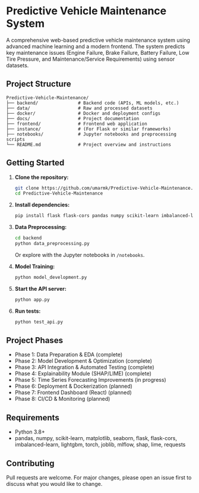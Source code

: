 # Predictive Vehicle Maintenance System

A comprehensive web-based predictive vehicle maintenance system using advanced machine learning and a modern frontend. The system predicts key maintenance issues (Engine Failure, Brake Failure, Battery Failure, Low Tire Pressure, and Maintenance/Service Requirements) using sensor datasets.

## Project Structure

```
Predictive-Vehicle-Maintenance/
├── backend/               # Backend code (APIs, ML models, etc.)
├── data/                  # Raw and processed datasets
├── docker/                # Docker and deployment configs
├── docs/                  # Project documentation
├── frontend/              # Frontend web application
├── instance/              # (For Flask or similar frameworks)
├── notebooks/             # Jupyter notebooks and preprocessing scripts
└── README.md              # Project overview and instructions
```

## Getting Started

1. **Clone the repository:**
   ```bash
   git clone https://github.com/umarmk/Predictive-Vehicle-Maintenance.git
   cd Predictive-Vehicle-Maintenance
   ```

2. **Install dependencies:**
   ```bash
   pip install flask flask-cors pandas numpy scikit-learn imbalanced-learn lightgbm torch joblib mlflow shap lime requests
   ```

3. **Data Preprocessing:**
   ```bash
   cd backend
   python data_preprocessing.py
   ```
   Or explore with the Jupyter notebooks in `/notebooks`.

4. **Model Training:**
   ```bash
   python model_development.py
   ```

5. **Start the API server:**
   ```bash
   python app.py
   ```

6. **Run tests:**
   ```bash
   python test_api.py
   ```

## Project Phases
- Phase 1: Data Preparation & EDA (complete)
- Phase 2: Model Development & Optimization (complete)
- Phase 3: API Integration & Automated Testing (complete)
- Phase 4: Explainability Module (SHAP/LIME) (complete)
- Phase 5: Time Series Forecasting Improvements (in progress)
- Phase 6: Deployment & Dockerization (planned)
- Phase 7: Frontend Dashboard (React) (planned)
- Phase 8: CI/CD & Monitoring (planned)

## Requirements
- Python 3.8+
- pandas, numpy, scikit-learn, matplotlib, seaborn, flask, flask-cors, imbalanced-learn, lightgbm, torch, joblib, mlflow, shap, lime, requests

## Contributing
Pull requests are welcome. For major changes, please open an issue first to discuss what you would like to change.
